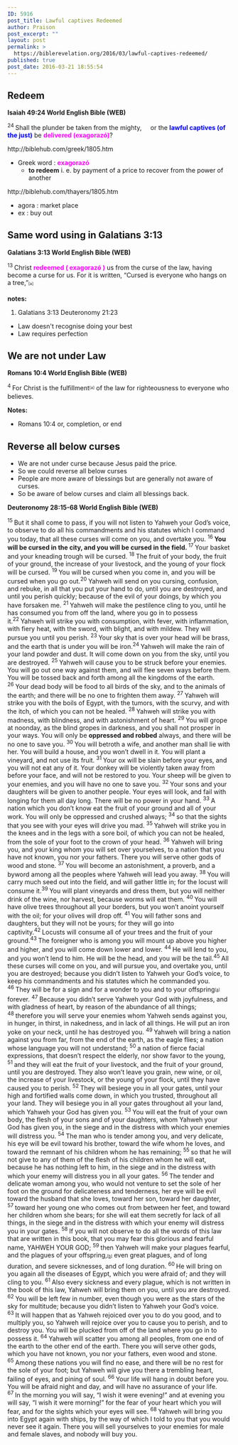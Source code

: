 ```yaml
---
ID: 5916
post_title: Lawful captives Redeemed
author: Praison
post_excerpt: ""
layout: post
permalink: >
  https://biblerevelation.org/2016/03/lawful-captives-redeemed/
published: true
post_date: 2016-03-21 18:55:54
---
```

<h2><strong>Redeem</strong></h2>
<strong><span class="passage-display-bcv">Isaiah 49:24
</span><span class="passage-display-version">World English Bible (WEB)</span></strong>
<div class="poetry">
<p class="line"><span id="en-WEB-18661" class="text Isa-49-24"><sup class="versenum">24 </sup>Shall the plunder be taken from the mighty,</span>
<span class="indent-1"><span class="indent-1-breaks">    </span><span class="text Isa-49-24">or the <span style="color: #0000ff;"><strong>lawful captives (of the just)</strong></span> be <strong><span style="color: #ff00ff;">delivered (exagorazó)</span></strong>?</span></span></p>
http://biblehub.com/greek/1805.htm
<ul>
	<li>Greek word : <span style="color: #ff00ff;"><strong>exagorazó</strong></span>
<ul>
	<li><strong>to redeem</strong> i. e. by payment of a price to recover from the power of another</li>
</ul>
</li>
</ul>
http://biblehub.com/thayers/1805.htm
<ul>
	<li>agora : market place</li>
	<li>ex : buy out</li>
</ul>
<h2><strong>Same word using in Galatians 3:13</strong></h2>
<strong><span class="passage-display-bcv">Galatians 3:13
</span><span class="passage-display-version">World English Bible (WEB)</span></strong>

<span id="en-WEB-29117" class="text Gal-3-13"><sup class="versenum">13 </sup>Christ <span style="color: #ff00ff;"><strong>redeemed ( exagorazó )</strong></span> us from the curse of the law, having become a curse for us. For it is written, “Cursed is everyone who hangs on a tree,”<sup class="footnote" style="box-sizing: border-box; font-size: 0.625em; line-height: 22px; position: relative; vertical-align: top; top: 0px;" data-fn="#fen-WEB-29117a" data-link="[&lt;a href=&quot;#fen-WEB-29117a&quot; title=&quot;See footnote a&quot;&gt;a&lt;/a&gt;]">[a]</sup></span>
<div class="footnotes">

<strong>notes:</strong>
<ol>
	<li id="fen-WEB-29117a">Galatians 3:13 <span class="footnote-text">Deuteronomy 21:23</span></li>
</ol>
<ul>
	<li>Law doesn't recognise doing your best</li>
	<li>Law requires perfection</li>
</ul>
</div>
<h2><strong>We are not under Law</strong></h2>
</div>
<strong><span class="passage-display-bcv">Romans 10:4
</span><span class="passage-display-version">World English Bible (WEB)</span></strong>

<span id="en-WEB-28193" class="text Rom-10-4"><sup class="versenum">4 </sup>For Christ is the fulfillment<sup class="footnote" style="box-sizing: border-box; font-size: 0.625em; line-height: 22px; position: relative; vertical-align: top; top: 0px;" data-fn="#fen-WEB-28193a" data-link="[&lt;a href=&quot;#fen-WEB-28193a&quot; title=&quot;See footnote a&quot;&gt;a&lt;/a&gt;]">[a]</sup> of the law for righteousness to everyone who believes.</span>
<div class="footnotes">

<strong>Notes:</strong>
<ul>
	<li id="fen-WEB-28193a">Romans 10:4 <span class="footnote-text">or, completion, or end</span></li>
</ul>
</div>
<h2><strong>Reverse all below curses</strong></h2>
<ul>
	<li>We are not under curse because Jesus paid the price.</li>
	<li>So we could reverse all below curses</li>
	<li>People are more aware of blessings but are generally not aware of curses.</li>
	<li>So be aware of below curses and claim all blessings back.</li>
</ul>
<strong><span class="passage-display-bcv">Deuteronomy 28:15-68
</span><span class="passage-display-version">World English Bible (WEB)</span></strong>

<span id="en-WEB-5627" class="text Deut-28-15"><sup class="versenum">15 </sup>But it shall come to pass, if you will not listen to Yahweh your God’s voice, to observe to do all his commandments and his statutes which I command you today, that all these curses will come on you, and overtake you. </span><span id="en-WEB-5628" class="text Deut-28-16"><sup class="versenum">16 </sup><strong>You will be cursed in the city, and you will be cursed in the field. </strong></span><span id="en-WEB-5629" class="text Deut-28-17"><sup class="versenum">17 </sup>Your basket and your kneading trough will be cursed. </span><span id="en-WEB-5630" class="text Deut-28-18"><sup class="versenum">18 </sup>The fruit of your body, the fruit of your ground, the increase of your livestock, and the young of your flock will be cursed. </span><span id="en-WEB-5631" class="text Deut-28-19"><sup class="versenum">19 </sup>You will be cursed when you come in, and you will be cursed when you go out.</span><span id="en-WEB-5632" class="text Deut-28-20"><sup class="versenum">20 </sup>Yahweh will send on you cursing, confusion, and rebuke, in all that you put your hand to do, until you are destroyed, and until you perish quickly; because of the evil of your doings, by which you have forsaken me. </span><span id="en-WEB-5633" class="text Deut-28-21"><sup class="versenum">21 </sup>Yahweh will make the pestilence cling to you, until he has consumed you from off the land, where you go in to possess it.</span><span id="en-WEB-5634" class="text Deut-28-22"><sup class="versenum">22 </sup>Yahweh will strike you with consumption, with fever, with inflammation, with fiery heat, with the sword, with blight, and with mildew. They will pursue you until you perish. </span><span id="en-WEB-5635" class="text Deut-28-23"><sup class="versenum">23 </sup>Your sky that is over your head will be brass, and the earth that is under you will be iron.</span><span id="en-WEB-5636" class="text Deut-28-24"><sup class="versenum">24 </sup>Yahweh will make the rain of your land powder and dust. It will come down on you from the sky, until you are destroyed. </span><span id="en-WEB-5637" class="text Deut-28-25"><sup class="versenum">25 </sup>Yahweh will cause you to be struck before your enemies. You will go out one way against them, and will flee seven ways before them. You will be tossed back and forth among all the kingdoms of the earth. </span><span id="en-WEB-5638" class="text Deut-28-26"><sup class="versenum">26 </sup>Your dead body will be food to all birds of the sky, and to the animals of the earth; and there will be no one to frighten them away. </span><span id="en-WEB-5639" class="text Deut-28-27"><sup class="versenum">27 </sup>Yahweh will strike you with the boils of Egypt, with the tumors, with the scurvy, and with the itch, of which you can not be healed. </span><span id="en-WEB-5640" class="text Deut-28-28"><sup class="versenum">28 </sup>Yahweh will strike you with madness, with blindness, and with astonishment of heart. </span><span id="en-WEB-5641" class="text Deut-28-29"><sup class="versenum">29 </sup>You will grope at noonday, as the blind gropes in darkness, and you shall not prosper in your ways. You will only be <strong>oppressed and robbed</strong> always, and there will be no one to save you. </span><span id="en-WEB-5642" class="text Deut-28-30"><sup class="versenum">30 </sup>You will betroth a wife, and another man shall lie with her. You will build a house, and you won’t dwell in it. You will plant a vineyard, and not use its fruit. </span><span id="en-WEB-5643" class="text Deut-28-31"><sup class="versenum">31 </sup>Your ox will be slain before your eyes, and you will not eat any of it. Your donkey will be violently taken away from before your face, and will not be restored to you. Your sheep will be given to your enemies, and you will have no one to save you. </span><span id="en-WEB-5644" class="text Deut-28-32"><sup class="versenum">32 </sup>Your sons and your daughters will be given to another people. Your eyes will look, and fail with longing for them all day long. There will be no power in your hand. </span><span id="en-WEB-5645" class="text Deut-28-33"><sup class="versenum">33 </sup>A nation which you don’t know eat the fruit of your ground and all of your work. You will only be oppressed and crushed always; </span><span id="en-WEB-5646" class="text Deut-28-34"><sup class="versenum">34 </sup>so that the sights that you see with your eyes will drive you mad. </span><span id="en-WEB-5647" class="text Deut-28-35"><sup class="versenum">35 </sup>Yahweh will strike you in the knees and in the legs with a sore boil, of which you can not be healed, from the sole of your foot to the crown of your head. </span><span id="en-WEB-5648" class="text Deut-28-36"><sup class="versenum">36 </sup>Yahweh will bring you, and your king whom you will set over yourselves, to a nation that you have not known, you nor your fathers. There you will serve other gods of wood and stone. </span><span id="en-WEB-5649" class="text Deut-28-37"><sup class="versenum">37 </sup>You will become an astonishment, a proverb, and a byword among all the peoples where Yahweh will lead you away. </span><span id="en-WEB-5650" class="text Deut-28-38"><sup class="versenum">38 </sup>You will carry much seed out into the field, and will gather little in; for the locust will consume it.</span><span id="en-WEB-5651" class="text Deut-28-39"><sup class="versenum">39 </sup>You will plant vineyards and dress them, but you will neither drink of the wine, nor harvest, because worms will eat them. </span><span id="en-WEB-5652" class="text Deut-28-40"><sup class="versenum">40 </sup>You will have olive trees throughout all your borders, but you won’t anoint yourself with the oil; for your olives will drop off. </span><span id="en-WEB-5653" class="text Deut-28-41"><sup class="versenum">41 </sup>You will father sons and daughters, but they will not be yours; for they will go into captivity.</span><span id="en-WEB-5654" class="text Deut-28-42"><sup class="versenum">42 </sup>Locusts will consume all of your trees and the fruit of your ground.</span><span id="en-WEB-5655" class="text Deut-28-43"><sup class="versenum">43 </sup>The foreigner who is among you will mount up above you higher and higher, and you will come down lower and lower. </span><span id="en-WEB-5656" class="text Deut-28-44"><sup class="versenum">44 </sup>He will lend to you, and you won’t lend to him. He will be the head, and you will be the tail.</span><span id="en-WEB-5657" class="text Deut-28-45"><sup class="versenum">45 </sup>All these curses will come on you, and will pursue you, and overtake you, until you are destroyed; because you didn’t listen to Yahweh your God’s voice, to keep his commandments and his statutes which he commanded you. </span><span id="en-WEB-5658" class="text Deut-28-46"><sup class="versenum">46 </sup>They will be for a sign and for a wonder to you and to your offspring<sup class="footnote" style="box-sizing: border-box; font-size: 0.625em; line-height: 22px; position: relative; vertical-align: top; top: 0px;" data-fn="#fen-WEB-5658a" data-link="[&lt;a href=&quot;#fen-WEB-5658a&quot; title=&quot;See footnote a&quot;&gt;a&lt;/a&gt;]">[<a title="See footnote a" href="https://www.biblegateway.com/passage/?search=Deuteronomy+28%3A15-68&amp;version=WEB#fen-WEB-5658a">a</a>]</sup> forever. </span><span id="en-WEB-5659" class="text Deut-28-47"><sup class="versenum">47 </sup>Because you didn’t serve Yahweh your God with joyfulness, and with gladness of heart, by reason of the abundance of all things; </span><span id="en-WEB-5660" class="text Deut-28-48"><sup class="versenum">48 </sup>therefore you will serve your enemies whom Yahweh sends against you, in hunger, in thirst, in nakedness, and in lack of all things. He will put an iron yoke on your neck, until he has destroyed you. </span><span id="en-WEB-5661" class="text Deut-28-49"><sup class="versenum">49 </sup>Yahweh will bring a nation against you from far, from the end of the earth, as the eagle flies; a nation whose language you will not understand; </span><span id="en-WEB-5662" class="text Deut-28-50"><sup class="versenum">50 </sup>a nation of fierce facial expressions, that doesn’t respect the elderly, nor show favor to the young, </span><span id="en-WEB-5663" class="text Deut-28-51"><sup class="versenum">51 </sup>and they will eat the fruit of your livestock, and the fruit of your ground, until you are destroyed. They also won’t leave you grain, new wine, or oil, the increase of your livestock, or the young of your flock, until they have caused you to perish. </span><span id="en-WEB-5664" class="text Deut-28-52"><sup class="versenum">52 </sup>They will besiege you in all your gates, until your high and fortified walls come down, in which you trusted, throughout all your land. They will besiege you in all your gates throughout all your land, which Yahweh your God has given you. </span><span id="en-WEB-5665" class="text Deut-28-53"><sup class="versenum">53 </sup>You will eat the fruit of your own body, the flesh of your sons and of your daughters, whom Yahweh your God has given you, in the siege and in the distress with which your enemies will distress you. </span><span id="en-WEB-5666" class="text Deut-28-54"><sup class="versenum">54 </sup>The man who is tender among you, and very delicate, his eye will be evil toward his brother, toward the wife whom he loves, and toward the remnant of his children whom he has remaining; </span><span id="en-WEB-5667" class="text Deut-28-55"><sup class="versenum">55 </sup>so that he will not give to any of them of the flesh of his children whom he will eat, because he has nothing left to him, in the siege and in the distress with which your enemy will distress you in all your gates. </span><span id="en-WEB-5668" class="text Deut-28-56"><sup class="versenum">56 </sup>The tender and delicate woman among you, who would not venture to set the sole of her foot on the ground for delicateness and tenderness, her eye will be evil toward the husband that she loves, toward her son, toward her daughter, </span><span id="en-WEB-5669" class="text Deut-28-57"><sup class="versenum">57 </sup>toward her young one who comes out from between her feet, and toward her children whom she bears; for she will eat them secretly for lack of all things, in the siege and in the distress with which your enemy will distress you in your gates. </span><span id="en-WEB-5670" class="text Deut-28-58"><sup class="versenum">58 </sup>If you will not observe to do all the words of this law that are written in this book, that you may fear this glorious and fearful name, YAHWEH YOUR GOD; </span><span id="en-WEB-5671" class="text Deut-28-59"><sup class="versenum">59 </sup>then Yahweh will make your plagues fearful, and the plagues of your offspring,<sup class="footnote" style="box-sizing: border-box; font-size: 0.625em; line-height: 22px; position: relative; vertical-align: top; top: 0px;" data-fn="#fen-WEB-5671b" data-link="[&lt;a href=&quot;#fen-WEB-5671b&quot; title=&quot;See footnote b&quot;&gt;b&lt;/a&gt;]">[<a title="See footnote b" href="https://www.biblegateway.com/passage/?search=Deuteronomy+28%3A15-68&amp;version=WEB#fen-WEB-5671b">b</a>]</sup> even great plagues, and of long duration, and severe sicknesses, and of long duration. </span><span id="en-WEB-5672" class="text Deut-28-60"><sup class="versenum">60 </sup>He will bring on you again all the diseases of Egypt, which you were afraid of; and they will cling to you. </span><span id="en-WEB-5673" class="text Deut-28-61"><sup class="versenum">61 </sup>Also every sickness and every plague, which is not written in the book of this law, Yahweh will bring them on you, until you are destroyed. </span><span id="en-WEB-5674" class="text Deut-28-62"><sup class="versenum">62 </sup>You will be left few in number, even though you were as the stars of the sky for multitude; because you didn’t listen to Yahweh your God’s voice. </span><span id="en-WEB-5675" class="text Deut-28-63"><sup class="versenum">63 </sup>It will happen that as Yahweh rejoiced over you to do you good, and to multiply you, so Yahweh will rejoice over you to cause you to perish, and to destroy you. You will be plucked from off of the land where you go in to possess it. </span><span id="en-WEB-5676" class="text Deut-28-64"><sup class="versenum">64 </sup>Yahweh will scatter you among all peoples, from one end of the earth to the other end of the earth. There you will serve other gods, which you have not known, you nor your fathers, even wood and stone. </span><span id="en-WEB-5677" class="text Deut-28-65"><sup class="versenum">65 </sup>Among these nations you will find no ease, and there will be no rest for the sole of your foot; but Yahweh will give you there a trembling heart, failing of eyes, and pining of soul. </span><span id="en-WEB-5678" class="text Deut-28-66"><sup class="versenum">66 </sup>Your life will hang in doubt before you. You will be afraid night and day, and will have no assurance of your life. </span><span id="en-WEB-5679" class="text Deut-28-67"><sup class="versenum">67 </sup>In the morning you will say, “I wish it were evening!” and at evening you will say, “I wish it were morning!” for the fear of your heart which you will fear, and for the sights which your eyes will see. </span><span id="en-WEB-5680" class="text Deut-28-68"><sup class="versenum">68 </sup>Yahweh will bring you into Egypt again with ships, by the way of which I told to you that you would never see it again. There you will sell yourselves to your enemies for male and female slaves, and nobody will buy you.</span>